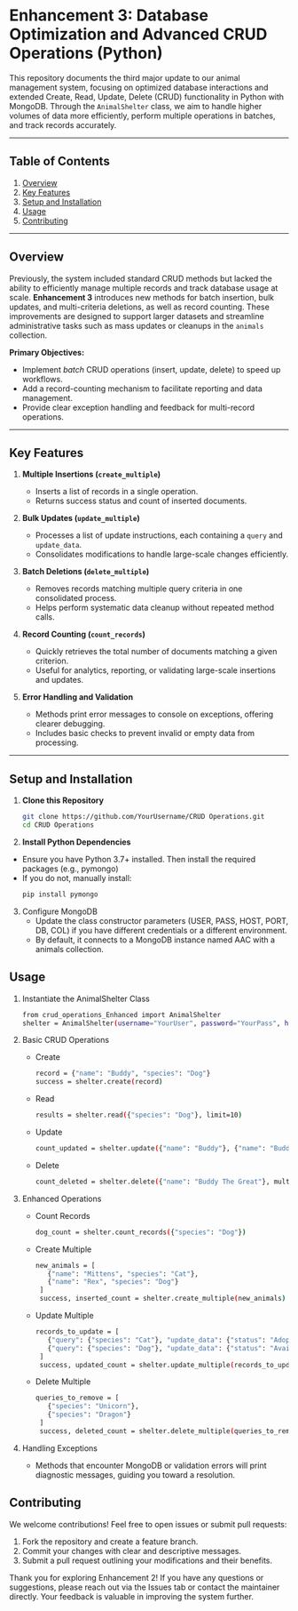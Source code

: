 # Enhancement 3: Database Optimization and Advanced CRUD Operations (Python)

This repository documents the third major update to our animal management system, focusing on optimized database interactions and extended Create, Read, Update, Delete (CRUD) functionality in Python with MongoDB. Through the `AnimalShelter` class, we aim to handle higher volumes of data more efficiently, perform multiple operations in batches, and track records accurately.

---

## Table of Contents

1. [Overview](#overview)  
2. [Key Features](#key-features)  
3. [Setup and Installation](#setup-and-installation)  
4. [Usage](#usage)  
5. [Contributing](#contributing)  

---

## Overview

Previously, the system included standard CRUD methods but lacked the ability to efficiently manage multiple records and track database usage at scale. **Enhancement 3** introduces new methods for batch insertion, bulk updates, and multi-criteria deletions, as well as record counting. These improvements are designed to support larger datasets and streamline administrative tasks such as mass updates or cleanups in the `animals` collection.

**Primary Objectives:**

- Implement *batch* CRUD operations (insert, update, delete) to speed up workflows.  
- Add a record-counting mechanism to facilitate reporting and data management.  
- Provide clear exception handling and feedback for multi-record operations.

---

## Key Features

1. **Multiple Insertions (`create_multiple`)**  
   - Inserts a list of records in a single operation.  
   - Returns success status and count of inserted documents.

2. **Bulk Updates (`update_multiple`)**  
   - Processes a list of update instructions, each containing a `query` and `update_data`.  
   - Consolidates modifications to handle large-scale changes efficiently.

3. **Batch Deletions (`delete_multiple`)**  
   - Removes records matching multiple query criteria in one consolidated process.  
   - Helps perform systematic data cleanup without repeated method calls.

4. **Record Counting (`count_records`)**  
   - Quickly retrieves the total number of documents matching a given criterion.  
   - Useful for analytics, reporting, or validating large-scale insertions and updates.

5. **Error Handling and Validation**  
   - Methods print error messages to console on exceptions, offering clearer debugging.  
   - Includes basic checks to prevent invalid or empty data from processing.

---

## Setup and Installation

1. **Clone this Repository**  
   ```bash
   git clone https://github.com/YourUsername/CRUD Operations.git
   cd CRUD Operations
   ```
2. **Install Python Dependencies**
  - Ensure you have Python 3.7+ installed. Then install the required packages (e.g., pymongo)
  - If you do not, manually install:
       ```bash
       pip install pymongo
       ```
3. Configure MongoDB
   - Update the class constructor parameters (USER, PASS, HOST, PORT, DB, COL) if you have different credentials or a different environment.
   - By default, it connects to a MongoDB instance named AAC with a animals collection.

## Usage

1. Instantiate the AnimalShelter Class
   ```bash
   from crud_operations_Enhanced import AnimalShelter
   shelter = AnimalShelter(username="YourUser", password="YourPass", host="YourHost", port=YourPort)
   ```
2. Basic CRUD Operations
   - Create
      ```bash
      record = {"name": "Buddy", "species": "Dog"}
      success = shelter.create(record)
      ```
   - Read
     ```bash
     results = shelter.read({"species": "Dog"}, limit=10)
     ```
   - Update
     ```bash
     count_updated = shelter.update({"name": "Buddy"}, {"name": "Buddy The Great"}, multiple=False)
     ```
   - Delete
     ```bash
     count_deleted = shelter.delete({"name": "Buddy The Great"}, multiple=False)
     ```

3. Enhanced Operations
   - Count Records
     ```bash
     dog_count = shelter.count_records({"species": "Dog"})
     ```
   - Create Multiple
     ```bash
     new_animals = [
        {"name": "Mittens", "species": "Cat"},
        {"name": "Rex", "species": "Dog"}
      ]
      success, inserted_count = shelter.create_multiple(new_animals)
     ```
   - Update Multiple
     ```bash
     records_to_update = [
        {"query": {"species": "Cat"}, "update_data": {"status": "Adopted"}},
        {"query": {"species": "Dog"}, "update_data": {"status": "Available"}}
      ]
      success, updated_count = shelter.update_multiple(records_to_update)
     ```
   - Delete Multiple
     ```bash
     queries_to_remove = [
        {"species": "Unicorn"},
        {"species": "Dragon"}
      ]
      success, deleted_count = shelter.delete_multiple(queries_to_remove)
     ```

4. Handling Exceptions
   - Methods that encounter MongoDB or validation errors will print diagnostic messages, guiding you toward a resolution.
  
## Contributing

We welcome contributions! Feel free to open issues or submit pull requests:

   1. Fork the repository and create a feature branch.
   2. Commit your changes with clear and descriptive messages.
   3. Submit a pull request outlining your modifications and their benefits.

Thank you for exploring Enhancement 2!
If you have any questions or suggestions, please reach out via the Issues tab or contact the maintainer directly. Your feedback is valuable in improving the system further.
